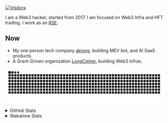 <!-- markdownlint-disable MD041 MD010 MD033 -->
[![Visitors](https://api.visitorbadge.io/api/daily?path=Akagi201%2FAkagi201&label=Visitors%20Today&countColor=%2337d67a)](https://visitorbadge.io/status?path=Akagi201%2FAkagi201)

I am a Web3 hacker, started from 2017. I am focused on Web3 Infra and HFT trading.
I work as an [RSE](https://us-rse.org/about/what-is-an-rse/).

## Now

* My one person tech company [akjong](https://github.com/akjong), building MEV bot, and AI SaaS products.
* A Grant-Driven organization [LongCipher](https://github.com/longcipher), building Web3 infras.

[![github contribution grid snake animation](https://raw.githubusercontent.com/Akagi201/Akagi201/output/github-contribution-grid-snake.svg#gh-light-mode-only)](https://github.com/Akagi201)

<details>
<summary>GitHub Stats</summary>
  <a href="https://github.com/Akagi201"><img alt="Profile Detail" src="https://raw.githubusercontent.com/Akagi201/Akagi201/master/profile-summary-card-output/dracula/0-profile-details.svg" /></a>
  <a href="https://github.com/Akagi201"><img alt="Github Stats" src="https://raw.githubusercontent.com/Akagi201/Akagi201/master/profile-summary-card-output/dracula/3-stats.svg" /></a>
  <a href="https://github.com/Akagi201"><img alt="Lang By Commits" src="https://raw.githubusercontent.com/Akagi201/Akagi201/master/profile-summary-card-output/dracula/2-most-commit-language.svg" /></a>
</details>

<details>
<summary>Wakatime Stats</summary>
<br>

<!--START_SECTION:waka-->

```txt
From: 17 May 2025 - To: 24 May 2025

Total Time: 9 hrs 38 mins

Other        5 hrs           █████████████░░░░░░░░░░░░   51.94 %
Rust         1 hr 47 mins    ████▓░░░░░░░░░░░░░░░░░░░░   18.66 %
sh           1 hr 4 mins     ██▓░░░░░░░░░░░░░░░░░░░░░░   11.23 %
TypeScript   54 mins         ██▒░░░░░░░░░░░░░░░░░░░░░░   09.47 %
Markdown     14 mins         ▓░░░░░░░░░░░░░░░░░░░░░░░░   02.48 %
Python       8 mins          ▒░░░░░░░░░░░░░░░░░░░░░░░░   01.47 %
Vue          7 mins          ▒░░░░░░░░░░░░░░░░░░░░░░░░   01.21 %
JavaScript   6 mins          ▒░░░░░░░░░░░░░░░░░░░░░░░░   01.15 %
SSH Config   5 mins          ▒░░░░░░░░░░░░░░░░░░░░░░░░   00.95 %
TOML         5 mins          ▒░░░░░░░░░░░░░░░░░░░░░░░░   00.90 %
```

<!--END_SECTION:waka-->

</details>
